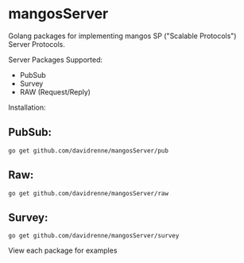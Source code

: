 # mangosServer

Golang packages for implementing mangos SP ("Scalable Protocols") Server Protocols.

Server Packages Supported:

- PubSub
- Survey
- RAW (Request/Reply)

Installation:

## PubSub:

    go get github.com/davidrenne/mangosServer/pub

## Raw:

    go get github.com/davidrenne/mangosServer/raw

## Survey:

    go get github.com/davidrenne/mangosServer/survey

View each package for examples
